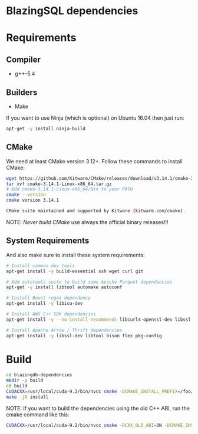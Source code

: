 # BlazingSQL dependencies

# Requirements

## Compiler

- g++-5.4

## Builders

- Make

If you want to use Ninja (which is optional) on Ubuntu 16.04 then just run:

```bash
apt-get -y install ninja-build
```

## CMake

We need at least CMake version 3.12+. Follow these commands to install CMake:

```bash
wget https://github.com/Kitware/CMake/releases/download/v3.14.1/cmake-3.14.1-Linux-x86_64.tar.gz
tar xvf cmake-3.14.1-Linux-x86_64.tar.gz 
# Add cmake-3.14.1-Linux-x86_64/bin to your PATH
cmake --version
cmake version 3.14.1

CMake suite maintained and supported by Kitware (kitware.com/cmake).
```

NOTE:
*Never build CMake* use always the official binary releases!!!

## System Requirements

And also make sure to install these system requirements:
```bash
# Install common dev tools
apt-get install -y build-essential ssh wget curl git

# Add autotools suite to build some Apache Parquet dependencies
apt-get -y install libtool automake autoconf

# Install Boost regex dependency
apt-get install -y libicu-dev

# Install AWS C++ SDK dependencies
apt-get install -y --no-install-recommends libcurl4-openssl-dev libssl-dev uuid-dev zlib1g-dev

# Install Apache Arrow / Thrift dependencies
apt-get install -y libssl-dev libtool bison flex pkg-config
```

# Build

```bash
cd blazingdb-dependencies
mkdir -p build
cd build
CUDACXX=/usr/local/cuda-9.2/bin/nvcc cmake -DCMAKE_INSTALL_PREFIX=/foo/blazingsql/dependencies/ ..
make -j8 install
```

NOTE:
If you want to build the dependencies using the old C++ ABI, run the cmake command like this:

```bash
CUDACXX=/usr/local/cuda-9.2/bin/nvcc cmake -DCXX_OLD_ABI=ON -DCMAKE_INSTALL_PREFIX=/foo/blazingsql/dependencies/ ..
```
